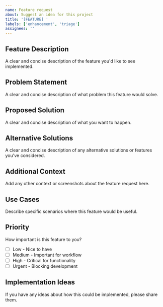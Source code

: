 ```yaml
---
name: Feature request
about: Suggest an idea for this project
title: '[FEATURE] '
labels: ['enhancement', 'triage']
assignees: ''
---
```


## Feature Description
A clear and concise description of the feature you'd like to see implemented.

## Problem Statement
A clear and concise description of what problem this feature would solve.

## Proposed Solution
A clear and concise description of what you want to happen.

## Alternative Solutions
A clear and concise description of any alternative solutions or features you've considered.

## Additional Context
Add any other context or screenshots about the feature request here.

## Use Cases
Describe specific scenarios where this feature would be useful.

## Priority
How important is this feature to you?
- [ ] Low - Nice to have
- [ ] Medium - Important for workflow
- [ ] High - Critical for functionality
- [ ] Urgent - Blocking development

## Implementation Ideas
If you have any ideas about how this could be implemented, please share them.
